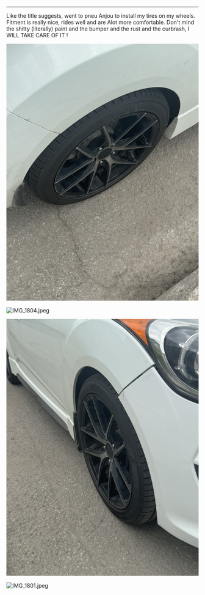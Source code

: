
---


Like the title suggests, went to pneu Anjou to install my tires on my wheels. Fitment is really nice, rides well and are Alot more comfortable. Don't mind the shitty (literally) paint and the bumper and the rust and the curbrash, I WILL TAKE CARE OF IT !

![IMG_1800.jpeg](/IMAGES/IMG_1800.jpeg)

![IMG_1804.jpeg](/IMAGES/IMG_1804.jpeg)

![](/IMAGES/IMG_1803.jpeg)

![IMG_1801.jpeg](/IMAGES/IMG_1801.jpeg)